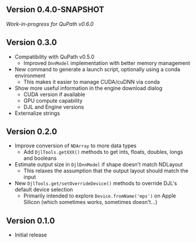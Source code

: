## Version 0.4.0-SNAPSHOT

*Work-in-progress for QuPath v0.6.0*


## Version 0.3.0

* Compatibility with QuPath v0.5.0
  * Improved `DnnModel` implementation with better memory management
* New command to generate a launch script, optionally using a conda environment
  * This makes it easier to manage CUDA/cuDNN via conda
* Show more useful information in the engine download dialog
  * CUDA version if available
  * GPU compute capability
  * DJL and Engine versions
* Externalize strings

## Version 0.2.0

* Improve conversion of `NDArray` to more data types
  * Add `DjlTools.getXXX()` methods to get ints, floats, doubles, longs and booleans
* Estimate output size in `DjlDnnModel` if shape doesn't match NDLayout
  * This relaxes the assumption that the output layout should match the input
* New `DjlTools.get/setOverrideDevice()` methods to override DJL's default device selection
  * Primarily intended to explore `Device.fromName('mps')` on Apple Silicon (which sometimes works, sometimes doesn't...)

## Version 0.1.0

* Initial release